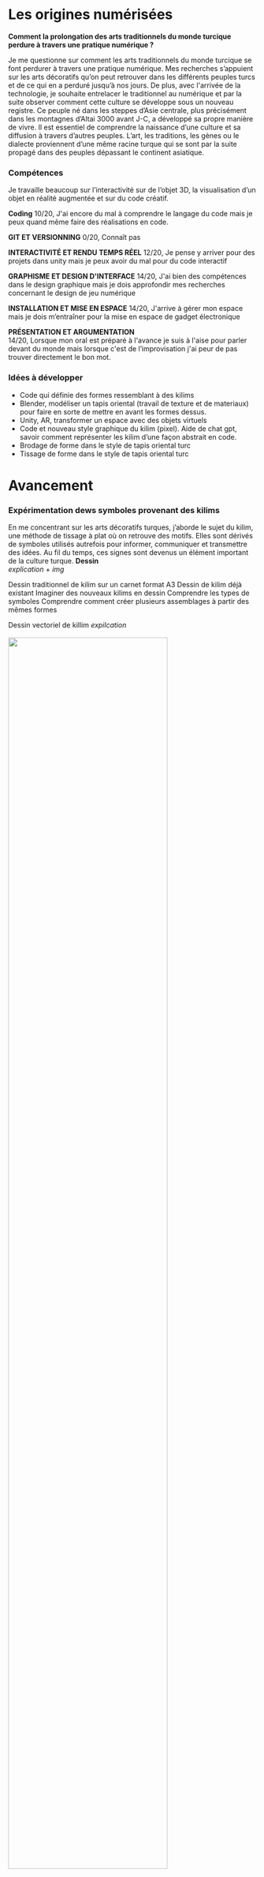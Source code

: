 # Les origines numérisées

**Comment la prolongation des arts traditionnels du monde turcique perdure à travers une pratique numérique ?**

Je me questionne sur comment les arts traditionnels du monde turcique se font perdurer à travers une pratique numérique. Mes recherches s’appuient sur les arts décoratifs qu’on peut retrouver dans les différents peuples turcs et de ce qui en a perduré jusqu’à nos jours. De plus, avec l'arrivée de la technologie, je souhaite entrelacer le traditionnel au numérique et par la suite observer comment cette culture se développe sous un nouveau registre. 
Ce peuple né dans les steppes d’Asie centrale, plus précisément dans les montagnes d’Altai 3000 avant J-C, a développé sa propre manière de vivre. Il est essentiel de comprendre la naissance d’une culture et sa diffusion à travers d’autres peuples. L’art, les traditions, les gènes ou le dialecte proviennent d’une même racine turque qui se sont par la suite propagé dans des peuples dépassant le continent asiatique.

### Compétences
Je travaille beaucoup sur l’interactivité sur de l’objet 3D, la visualisation d’un objet en réalité augmentée et sur du code créatif.

**Coding** 
10/20, J'ai encore du mal à comprendre le langage du code mais je peux quand même faire des réalisations en code. 

**GIT ET VERSIONNING**
0/20, Connaît pas

**INTERACTIVITÉ ET RENDU TEMPS RÉEL**
12/20, Je pense y arriver pour des projets dans unity mais je peux avoir du mal pour du code interactif

**GRAPHISME ET DESIGN D'INTERFACE**
14/20, J'ai bien des compétences dans le design graphique mais je dois approfondir mes recherches concernant le design de jeu numérique

**INSTALLATION ET MISE EN ESPACE** 
14/20, J'arrive à gérer mon espace mais je dois m’entraîner pour la mise en espace de gadget électronique 

**PRÉSENTATION ET ARGUMENTATION**  
14/20, Lorsque mon oral est préparé à l'avance je suis à l'aise pour parler devant du monde mais lorsque c'est de l’improvisation j'ai peur de pas trouver directement le bon mot. 


### Idées à développer <br>
- Code qui définie des formes ressemblant à des kilims
- Blender, modéliser un tapis oriental (travail de texture et de materiaux) pour faire en sorte de mettre en avant les formes dessus.
- Unity, AR, transformer un espace avec des objets virtuels
- Code et nouveau style graphique du kilim (pixel). Aide de chat gpt, savoir comment représenter les kilim d’une façon abstrait en code.
- Brodage de forme dans le style de tapis oriental turc
- Tissage de forme dans le style de tapis oriental turc


#  Avancement
### Expérimentation dews symboles provenant des kilims <br>
En me concentrant sur les arts décoratifs turques, j’aborde le sujet du kilim, une méthode de tissage à plat où on retrouve des motifs. Elles sont dérivés de symboles utilisés autrefois pour informer, communiquer et transmettre des idées. Au fil du temps, ces signes sont devenus un élément important de la culture turque. 
**Dessin** <br>
*explication* +
*img*

Dessin traditionnel de kilim
sur un carnet format A3
Dessin de kilim déjà existant 
Imaginer des nouveaux kilims en dessin
Comprendre les types de symboles
Comprendre comment créer plusieurs assemblages à partir des mêmes formes

Dessin vectoriel de killim
*expilcation* <br> <br>
<img src="img/vecto/Component 1.png" alt="" width="80%">

> Union

<img src="img/vecto/Component 2.png" alt="" width="80%">

>Elibelinde

<img src="img/vecto/Component 4.png" alt="" width="80%">

> Bereket

<img src="img/vecto/Component 5.png" alt="" width="80%">

> Scoprion mais avec même base

<img src="img/vecto/Component 6.png" alt="" width="80%">

> Monster's feet

<img src="img/vecto/Component 7.png" alt="" width="80%">

> Tarnak

<img src="img/vecto/Component 8.png" alt="" width="80%">

> Eye

<img src="img/vecto/Component 9.png" alt="" width="80%">

> Bukagi

<img src="img/vecto/Component 10.png" alt="" width="70%">

> Bereket




Travail d'assemblage de forme 
Travail sur un style de pixel, rendre le kilim 

**IA experimentation ** <br>
J’utilise l’IA pour générer des symboles de kilim que j’intègre ensuite dans différents projets. Ce processus examine si les technologies modernes peuvent imiter la création de motifs traditionnels et dans quelle mesure ces styles restent reconnaissables. Cependant, les dessins générés par l’IA introduisent souvent une divergence unique de la réalité, ce qui entraîne une réinterprétation fascinante des motifs traditionnels.

<img src="img/groupeIA/groupe1.png" alt="" width="100%">

> Proposition de pattern kilim par une intelligence artificielle, Mid Journey 
> Utilisation de prompt "Generate me a symbol elibelinde of kilim" 
> Le paramètre “--tile” permet de créer une image qui pourra se répéter

<img src="img/groupeIA/groupe1-1.png" alt="" width="100%">

> prompt
> 

<img src="img/groupeIA/groupe3.png" alt="" width="100%">

### IA critique
Voir les connaissances de l'IA au sujet des kilim

### Wave function 
Code qui permet de faire répéter une image sur VS Code 
    https://www.youtube.com/watch?v=rI_y2GAlQFM
Utilisation de mes dessins vectoriels pour le faire répéter en code 
Utilisation des motifs générer par IA pour le faire répéter en code 

*img*

### Artistes references <br>
Ahmed Faig 

### Accrochage 
<img src="img/autres/accrochage.jpg" alt="" width="80%">

> Aide de Bastien afin de bien définir l'emplacement de chaque motif en élaborant des catégoris.

### Tissages

<img src="img/autres/tissage1.jpeg" alt="" width="40%"> <img src="img/autres/tissage2.jpeg" alt="" width="40%">

> Tissage à partir des modèles des symboles véctorisés


### Sujet de mémoire
**Scan 3D**

### Sujet sur le langage
**Travail sur la traduction**


### Discussion + Aide 
**Bastien**
**Valérie**
**Lita**





